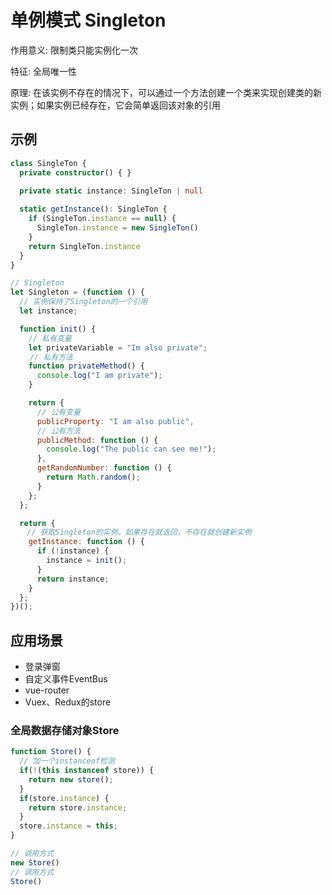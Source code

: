 # 单例模式 Singleton

作用意义: 限制类只能实例化一次

特征: 全局唯一性

原理: 在该实例不存在的情况下，可以通过一个方法创建一个类来实现创建类的新实例；如果实例已经存在，它会简单返回该对象的引用

## 示例

```ts
class SingleTon {
  private constructor() { }
  
  private static instance: SingleTon | null

  static getInstance(): SingleTon {
    if (SingleTon.instance == null) {
      SingleTon.instance = new SingleTon()
    }
    return SingleTon.instance
  }
}
```

```js
// Singleton
let Singleton = (function () {
  // 实例保持了Singleton的一个引用
  let instance;

  function init() {
    // 私有变量
    let privateVariable = "Im also private";
 　　// 私有方法
    function privateMethod() {
      console.log("I am private");
    }

    return {
      // 公有变量
      publicProperty: "I am also public",
      // 公有方法
      publicMethod: function () {
        console.log("The public can see me!");
      },
      getRandomNumber: function () {
        return Math.random();
      }
    };
  };

  return {
  　// 获取Singleton的实例，如果存在就返回，不存在就创建新实例
    getInstance: function () {
      if (!instance) {
        instance = init();
      }
      return instance;
    }
  };
})();
```

## 应用场景

- 登录弹窗
- 自定义事件EventBus
- vue-router
- Vuex、Redux的store

### 全局数据存储对象Store

```js
function Store() {
  // 加一个instanceof检测
  if(!(this instanceof store)) {
    return new store();
  }
  if(store.instance) {
    return store.instance;
  }
  store.instance = this;
}

// 调用方式
new Store()
// 调用方式
Store()
```
